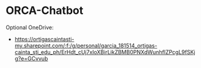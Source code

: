 # ORCA-Chatbot

Optional OneDrive:

- https://ortigascaintasti-my.sharepoint.com/:f:/g/personal/garcia_181514_ortigas-cainta_sti_edu_ph/ErHdt_cUj7xIoXBirLikZBMB0PNXdWunhflZPcgL9fSKjg?e=GCvvub
